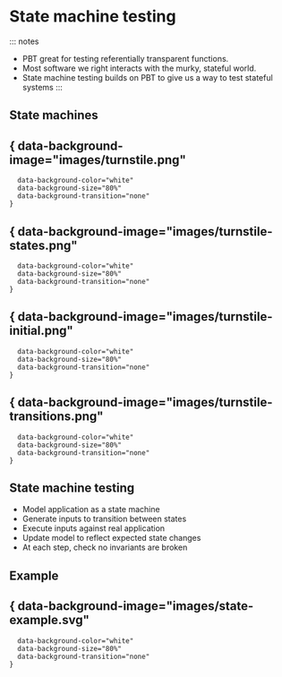 # State machine testing

::: notes
- PBT great for testing referentially transparent functions.
- Most software we right interacts with the murky, stateful world.
- State machine testing builds on PBT to give us a way to test stateful systems
:::

## State machines

## { data-background-image="images/turnstile.png"
      data-background-color="white"
      data-background-size="80%"
      data-background-transition="none"
    }

## { data-background-image="images/turnstile-states.png"
      data-background-color="white"
      data-background-size="80%"
      data-background-transition="none"
    }

## { data-background-image="images/turnstile-initial.png"
      data-background-color="white"
      data-background-size="80%"
      data-background-transition="none"
    }

## { data-background-image="images/turnstile-transitions.png"
      data-background-color="white"
      data-background-size="80%"
      data-background-transition="none"
    }

## State machine testing

- Model application as a state machine
- Generate inputs to transition between states
- Execute inputs against real application
- Update model to reflect expected state changes
- At each step, check no invariants are broken

## Example

## { data-background-image="images/state-example.svg"
      data-background-color="white"
      data-background-size="80%"
      data-background-transition="none"
    }

